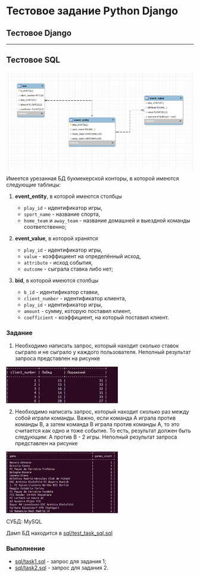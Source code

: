 # Тестовое задание Python Django

## Тестовое Django

---

## Тестовое SQL

<img src="sql/diagram.png" align="center" width="600">

Имеется урезанная БД букмекерской конторы, в которой имеются следующие таблицы:

1) **event_entity**,  в которой имеются  столбцы 
	- `play_id` - идентификатор игры, 
	- `sport_name` - название спорта, 
	- `home_team` и `away_team` - название домашней и выездной команды соответственно;

2) **event_value**, в которой хранятся 
	- `play_id` - идентификатор игры, 
	- `value` - коэффициент на определённый исход, 
	- `attribute` - исход события, 
	- `outcome` - сыграла ставка либо нет;

3) **bid**, в которой имеются столбцы 
	- `b_id` - идентификатор ставки, 
	- `client_number` - идентификатор клиента, 
	- `play_id` - идентификатор игры, 
	- `amount` - сумму, которую поставил клиент, 
	- `coefficient` - коэффициент, на который поставил клиент.

### Задание

1. Необходимо написать запрос, который находит  сколько ставок сыграло и не сыграло у каждого пользователя. Неполный результат запроса представлен на рисунке
<img src="sql/result_1.png" align="center" width="300">

2. Необходимо написать запрос, который находит сколько раз между собой играли команды. Важно, если команда А играла против команды В, а затем команда В играла против команды А, то это считается как одно и тоже событие. То есть, результат должен быть следующим: А против В - 2 игры.  Неполный результат запроса представлен на рисунке
<img src="sql/result_2.png" align="center" width="300">

СУБД: MySQL
	
Дамп БД находится в [sql/test_task_sql.sql](sql/test_task_sql.sql)

### Выполнение

- [sql/task1.sql](sql/task1.sql) - запрос для задания 1;
- [sql/task2.sql](sql/task2.sql) - запрос для задания 2.